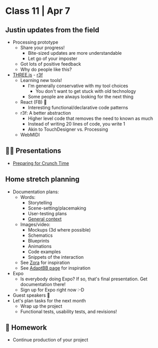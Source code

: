 # Class 11 | Apr 7

## Justin updates from the field

- Processing prototype
  - Share your progress! 
    - Bite-sized updates are more understandable
    - Let go of your imposter
  - Got lots of positive feedback
  - Why do people like this?
- [THREE.js](threejs.org/) - [r3f](https://codesandbox.io/s/solitary-violet-mvm234?file=/src/App.jsx)
  - Learning new tools!
    - I'm generally conservative with my tool choices
      - You don't want to get stuck with old technology
    - Some people are always looking for the next thing
  - React (FB) 🤮
    - Interesting functional/declarative code patterns
  - r3f: A better abstraction 
    - Higher level code that removes the need to known as much
    - Instead of writing 20 lines of code, you write 1
    - Akin to TouchDesigner vs. Processing
  - WebMIDI

## 👨‍🏫 Presentations

- [Preparing for Crunch Time](../docs/crunch-time.md)

## Home stretch planning

- Documentation plans:
  - Words: 
    - Storytelling
    - Scene-setting/placemaking
    - User-testing plans
    - [General context](../media/product-design-@katarinabatina.jpg)
  - Images/video: 
    - Mockups (3d where possible)
    - Schematics
    - Blueprints
    - Animations
    - Code examples
    - Snippets of the interaction
  - See [Zora](https://www.fidanzeynalova.com/copy-of-documentation-1) for inspiration
  - See [AdaptBB page](https://hovercraftstudio.com/hoi-nyc-adapt-bb) for inspiration
- Expo
   - Is everybody doing Expo? If so, that's final presentation. Get documentation there!
   - Sign up for Expo right now :-D
- Guest speakers 🤞
- Let's plan tasks for the next month
  - Wrap up the project
  - Functional tests, usability tests, and revisions!

## 📝 Homework

- Continue production of your project
